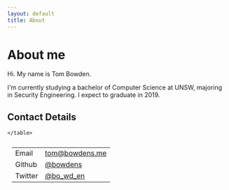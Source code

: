 ```yaml
---
layout: default
title: About
---
```

<h1>About me</h1>
<div class="blurb">
    <p>Hi. My name is Tom Bowden.</p>
    <p>I'm currently studying a bachelor of Computer Science at UNSW, majoring in Security Engineering. I expect to graduate in 2019.</p>
</div>
<h2>Contact Details</h2>
<div>
    <table class="no-table" style="border: none; padding:10px">
        <tr>
            <td>Email</td> <td><a href="mailto:tom@bowdens.me">tom@bowdens.me</a></td>
        </tr>
        <tr>
            <td>Github</td> <td><a href="https://www.github.com/bowdens">@bowdens</a></td>
        </tr>
        <tr>
            <td>Twitter</td> <td><a href="https://www.twitter.com/bo_wd_en">@bo_wd_en</a></td>
        </tr>

    </table>
</div>
